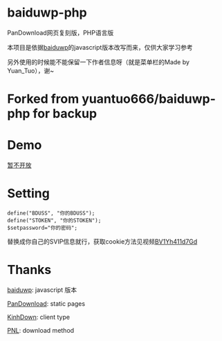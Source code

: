 # baiduwp-php
PanDownload网页复刻版，PHP语言版

本项目是依据[baiduwp](https://github.com/TkzcM/baiduwp)的javascript版本改写而来，仅供大家学习参考

另外使用的时候能不能保留一下作者信息呀（就是菜单栏的Made by Yuan_Tuo），谢~

# Forked from yuantuo666/baiduwp-php for backup

# Demo
[暂不开放](https://imwcr.cn/api/bdwp/)

# Setting
```
define("BDUSS", "你的BDUSS");
define("STOKEN", "你的STOKEN");
$setpassword="你的密码";
```
替换成你自己的SVIP信息就行，获取cookie方法见视频[BV1Yh411d7Gd](https://www.bilibili.com/video/BV1Yh411d7Gd)

# Thanks

[baiduwp](https://github.com/TkzcM/baiduwp): javascript 版本

[PanDownload](https://pandownload.com): static pages

[KinhDown](https://t.me/kinhdown): client type

[PNL](https://www.lanzous.com/u/pnl): download method
